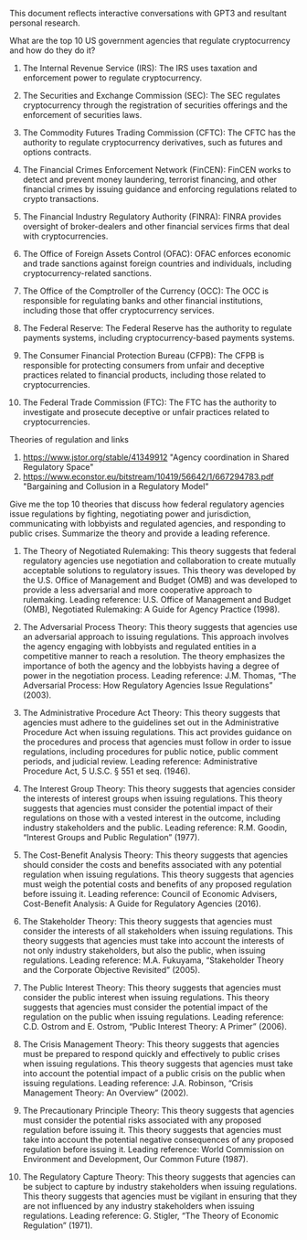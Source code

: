 This document reflects interactive conversations with GPT3 and resultant personal research.

What are the top 10 US government agencies that regulate cryptocurrency and how do they do it?

1. The Internal Revenue Service (IRS): The IRS uses taxation and enforcement power to regulate cryptocurrency.

2. The Securities and Exchange Commission (SEC): The SEC regulates cryptocurrency through the registration of securities offerings and the enforcement of securities laws.

3. The Commodity Futures Trading Commission (CFTC): The CFTC has the authority to regulate cryptocurrency derivatives, such as futures and options contracts.

4. The Financial Crimes Enforcement Network (FinCEN): FinCEN works to detect and prevent money laundering, terrorist financing, and other financial crimes by issuing guidance and enforcing regulations related to crypto transactions.

5. The Financial Industry Regulatory Authority (FINRA): FINRA provides oversight of broker-dealers and other financial services firms that deal with cryptocurrencies.

6. The Office of Foreign Assets Control (OFAC): OFAC enforces economic and trade sanctions against foreign countries and individuals, including cryptocurrency-related sanctions.

7. The Office of the Comptroller of the Currency (OCC): The OCC is responsible for regulating banks and other financial institutions, including those that offer cryptocurrency services.

8. The Federal Reserve: The Federal Reserve has the authority to regulate payments systems, including cryptocurrency-based payments systems.

9. The Consumer Financial Protection Bureau (CFPB): The CFPB is responsible for protecting consumers from unfair and deceptive practices related to financial products, including those related to cryptocurrencies.

10. The Federal Trade Commission (FTC): The FTC has the authority to investigate and prosecute deceptive or unfair practices related to cryptocurrencies.

Theories of regulation and links

1. https://www.jstor.org/stable/41349912 "Agency coordination in Shared Regulatory Space"
2. https://www.econstor.eu/bitstream/10419/56642/1/667294783.pdf "Bargaining and Collusion in a Regulatory Model"

Give me the top 10 theories that discuss how federal regulatory agencies issue regulations by fighting, negotiating power and jurisdiction, communicating with lobbyists and regulated agencies, and responding to public crises. Summarize the theory and provide a leading reference.

1. The Theory of Negotiated Rulemaking: This theory suggests that federal regulatory agencies use negotiation and collaboration to create mutually acceptable solutions to regulatory issues. This theory was developed by the U.S. Office of Management and Budget (OMB) and was developed to provide a less adversarial and more cooperative approach to rulemaking. Leading reference: U.S. Office of Management and Budget (OMB), Negotiated Rulemaking: A Guide for Agency Practice (1998).

2. The Adversarial Process Theory: This theory suggests that agencies use an adversarial approach to issuing regulations. This approach involves the agency engaging with lobbyists and regulated entities in a competitive manner to reach a resolution. The theory emphasizes the importance of both the agency and the lobbyists having a degree of power in the negotiation process. Leading reference: J.M. Thomas, “The Adversarial Process: How Regulatory Agencies Issue Regulations” (2003).

3. The Administrative Procedure Act Theory: This theory suggests that agencies must adhere to the guidelines set out in the Administrative Procedure Act when issuing regulations. This act provides guidance on the procedures and process that agencies must follow in order to issue regulations, including procedures for public notice, public comment periods, and judicial review. Leading reference: Administrative Procedure Act, 5 U.S.C. § 551 et seq. (1946).

4. The Interest Group Theory: This theory suggests that agencies consider the interests of interest groups when issuing regulations. This theory suggests that agencies must consider the potential impact of their regulations on those with a vested interest in the outcome, including industry stakeholders and the public. Leading reference: R.M. Goodin, “Interest Groups and Public Regulation” (1977).

5. The Cost-Benefit Analysis Theory: This theory suggests that agencies should consider the costs and benefits associated with any potential regulation when issuing regulations. This theory suggests that agencies must weigh the potential costs and benefits of any proposed regulation before issuing it. Leading reference: Council of Economic Advisers, Cost-Benefit Analysis: A Guide for Regulatory Agencies (2016).

6. The Stakeholder Theory: This theory suggests that agencies must consider the interests of all stakeholders when issuing regulations. This theory suggests that agencies must take into account the interests of not only industry stakeholders, but also the public, when issuing regulations. Leading reference: M.A. Fukuyama, “Stakeholder Theory and the Corporate Objective Revisited” (2005).

7. The Public Interest Theory: This theory suggests that agencies must consider the public interest when issuing regulations. This theory suggests that agencies must consider the potential impact of the regulation on the public when issuing regulations. Leading reference: C.D. Ostrom and E. Ostrom, “Public Interest Theory: A Primer” (2006).

8. The Crisis Management Theory: This theory suggests that agencies must be prepared to respond quickly and effectively to public crises when issuing regulations. This theory suggests that agencies must take into account the potential impact of a public crisis on the public when issuing regulations. Leading reference: J.A. Robinson, “Crisis Management Theory: An Overview” (2002).

9. The Precautionary Principle Theory: This theory suggests that agencies must consider the potential risks associated with any proposed regulation before issuing it. This theory suggests that agencies must take into account the potential negative consequences of any proposed regulation before issuing it. Leading reference: World Commission on Environment and Development, Our Common Future (1987).

10. The Regulatory Capture Theory: This theory suggests that agencies can be subject to capture by industry stakeholders when issuing regulations. This theory suggests that agencies must be vigilant in ensuring that they are not influenced by any industry stakeholders when issuing regulations. Leading reference: G. Stigler, “The Theory of Economic Regulation” (1971).
